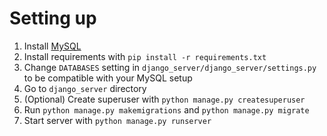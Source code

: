 # Setting up
1. Install [MySQL](https://dev.mysql.com/downloads/installer/)
2. Install requirements with `pip install -r requirements.txt` 
3. Change `DATABASES` setting in `django_server/django_server/settings.py` to be compatible with your MySQL setup
4. Go to `django_server` directory
5. (Optional) Create superuser with `python manage.py createsuperuser`
6. Run `python manage.py makemigrations` and `python manage.py migrate`
7. Start server with `python manage.py runserver`